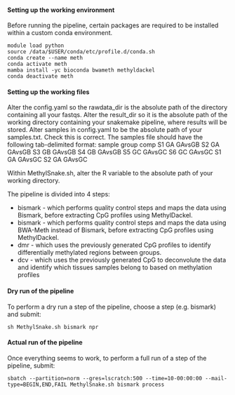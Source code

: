 
#### Setting up the working environment

Before running the pipeline, certain packages are required to be installed within a custom conda environment.

```
module load python
source /data/$USER/conda/etc/profile.d/conda.sh
conda create --name meth
conda activate meth
mamba install -yc bioconda bwameth methyldackel
conda deactivate meth
```

#### Setting up the working files

Alter the config.yaml so the rawdata_dir is the absolute path of the directory containing all your fastqs.
Alter the result_dir so it is the absolute path of the working directory containing your snakemake pipeline, where results will be stored.
Alter samples in config.yaml to be the absolute path of your samples.txt. Check this is correct. The samples file should have the following tab-delimited format:
sample  group comp
S1  GA  GAvsGB
S2  GA  GAvsGB
S3  GB  GAvsGB
S4  GB  GAvsGB
S5  GC  GAvsGC
S6  GC  GAvsGC
S1  GA  GAvsGC
S2  GA  GAvsGC

Within MethylSnake.sh, alter the R variable to the absolute path of your working directory.

The pipeline is divided into 4 steps:

 * bismark - which performs quality control steps and maps the data using Bismark, before extracting CpG profiles using MethylDackel.
 * bismark - which performs quality control steps and maps the data using BWA-Meth instead of Bismark, before extracting CpG profiles using MethylDackel.
 * dmr - which uses the previously generated CpG profiles to identify differentially methylated regions between groups.
 * dcv - which uses the previously generated CpG to deconvolute the data and identify which tissues samples belong to based on methylation profiles

#### Dry run of the pipeline

To perform a dry run a step of the pipeline, choose a step (e.g. bismark) and submit:

```
sh MethylSnake.sh bismark npr
```

#### Actual run of the pipeline

Once everything seems to work, to perform a full run of a step of the pipeline, submit:

```
sbatch --partition=norm --gres=lscratch:500 --time=10-00:00:00 --mail-type=BEGIN,END,FAIL MethylSnake.sh bismark process
```
